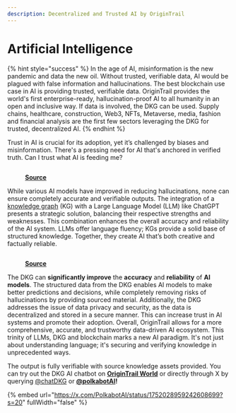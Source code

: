 ```yaml
---
description: Decentralized and Trusted AI by OriginTrail
---
```


# Artificial Intelligence

{% hint style="success" %}
In the age of AI, misinformation is the new pandemic and data the new oil. Without trusted, verifiable data, AI would be plagued with false information and hallucinations. The best blockchain use case in AI is providing trusted, verifiable data. OriginTrail provides the world's first enterprise-ready, hallucination-proof AI to all humanity in an open and inclusive way. If data is involved, the DKG can be used. Supply chains, healthcare, construction, Web3, NFTs, Metaverse, media, fashion and financial analysis are the first few sectors leveraging the DKG for trusted, decentralized AI.
{% endhint %}

Trust in AI is crucial for its adoption, yet it’s challenged by biases and misinformation. There's a pressing need for AI that's anchored in verified truth. Can I trust what AI is feeding me?

<figure><img src="../../.gitbook/assets/image (22).png" alt=""><figcaption><p><a href="https://github.com/vectara/hallucination-leaderboard"><strong>Source</strong></a></p></figcaption></figure>

While various AI models have improved in reducing hallucinations, none can ensure completely accurate and verifiable outputs. The integration of a [knowledge graph](knowledge-graph.md) (KG) with a Large Language Model (LLM) like ChatGPT presents a strategic solution, balancing their respective strengths and weaknesses. This combination enhances the overall accuracy and reliability of the AI system. LLMs offer language fluency; KGs provide a solid base of structured knowledge. Together, they create AI that’s both creative and factually reliable.

<figure><img src="../../.gitbook/assets/image (23).png" alt=""><figcaption><p><a href="https://twitter.com/IntuitMachine/status/1721275064803336483"><strong>Source</strong></a></p></figcaption></figure>

The DKG can **significantly improve** the **accuracy** and **reliability** of **AI models**. The structured data from the DKG enables AI models to make better predictions and decisions, while completely removing risks of hallucinations by providing sourced material. Additionally, the DKG addresses the issue of data privacy and security, as the data is decentralized and stored in a secure manner. This can increase trust in AI systems and promote their adoption. Overall, OriginTrail allows for a more comprehensive, accurate, and trustworthy data-driven AI ecosystem. This trinity of LLMs, DKG and blockchain marks a new AI paradigm. It's not just about understanding language; it's securing and verifying knowledge in unprecedented ways.

The output is fully verifiable with source knowledge assets provided. You can try out the DKG AI chatbot on [**OriginTrail World**](https://world.origintrail.io/#chat) or directly through X by querying [@chatDKG](https://twitter.com/ChatDKG) or [**@polkabotAI**](https://twitter.com/PolkabotAI)**!**

{% embed url="https://x.com/PolkabotAI/status/1752028959242608699?s=20" fullWidth="false" %}
